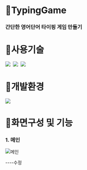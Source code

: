 # 🤖TypingGame
### 간단한 영어단어 타이핑 게임 만들기

# 🤖사용기술
<img src="https://img.shields.io/badge/html-E34F26?style=for-the-badge&logo=html5&logoColor=white">&nbsp;
<img src="https://img.shields.io/badge/css-1572B6?style=for-the-badge&logo=css3&logoColor=white">&nbsp;
<img src="https://img.shields.io/badge/javascript-F7DF1E?style=for-the-badge&logo=javascript&logoColor=black">

# 🤖개발환경
<img src="https://img.shields.io/badge/Visual Studio Code-0769AD?style=for-the-badge&logo=Visual Studio Code IDEA&logoColor=white">

# 🤖화면구성 및 기능

### 1. 메인

![메인](https://user-images.githubusercontent.com/97427387/215156594-949be564-e45e-48a1-97a1-fe440474c72c.png)

----수정
